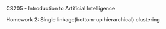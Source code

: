 CS205 - Introduction to Artificial Intelligence

Homework 2: Single linkage(bottom-up hierarchical) clustering
